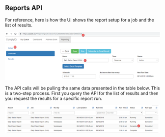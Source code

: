 ## Reports API 
For reference, here is how the UI shows the report setup for a job and the list of results. 

![alt text](https://github.com/EssiumLLC/xenqu-rest-api/blob/master/docs/img/report-jobs.png?raw=true)

The API calls will be pulling the same data presented in the table below.  This is a two-step process.  First you query the API for the list of results and then you request the results for a specific report run. 

![alt text](https://github.com/EssiumLLC/xenqu-rest-api/blob/master/docs/img/report-results.png?raw=true)


